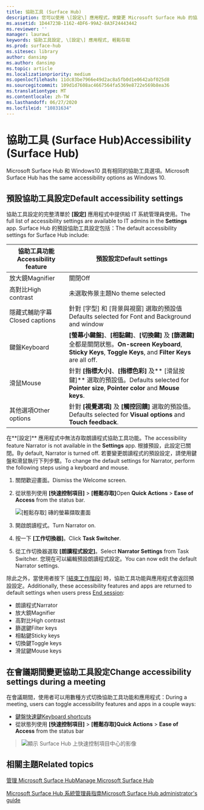 ```yaml
---
title: 協助工具 (Surface Hub)
description: 您可以使用 \[設定\] 應用程式，來變更 Microsoft Surface Hub 的協助工具設定。 您可以在 \[輕鬆存取\] 下方找到這些設定。 您的 Surface Hub 具有與 Windows10 相同的協助工具選項。
ms.assetid: 1D44723B-1162-4DF6-99A2-8A3F24443442
ms.reviewer: ''
manager: laurawi
keywords: 協助工具設定, \[設定\] 應用程式, 輕鬆存取
ms.prod: surface-hub
ms.sitesec: library
author: dansimp
ms.author: dansimp
ms.topic: article
ms.localizationpriority: medium
ms.openlocfilehash: 11dc83be7966e49d2ac8a5fb0d1e0642abf025d8
ms.sourcegitcommit: 109d1d7608ac4667564fa5369e8722e569b8ea36
ms.translationtype: MT
ms.contentlocale: zh-TW
ms.lasthandoff: 06/27/2020
ms.locfileid: "10831634"
---
```

# <span data-ttu-id="00aee-106">協助工具 (Surface Hub)</span><span class="sxs-lookup"><span data-stu-id="00aee-106">Accessibility (Surface Hub)</span></span>

<span data-ttu-id="00aee-107">Microsoft Surface Hub 和 Windows10 具有相同的協助工具選項。</span><span class="sxs-lookup"><span data-stu-id="00aee-107">Microsoft Surface Hub has the same accessibility options as Windows 10.</span></span>


## <span data-ttu-id="00aee-108">預設協助工具設定</span><span class="sxs-lookup"><span data-stu-id="00aee-108">Default accessibility settings</span></span>

<span data-ttu-id="00aee-109">協助工具設定的完整清單於 **\[設定\]** 應用程式中提供給 IT 系統管理員使用。</span><span class="sxs-lookup"><span data-stu-id="00aee-109">The full list of accessibility settings are available to IT admins in the **Settings** app.</span></span> <span data-ttu-id="00aee-110">Surface Hub 的預設協助工具設定包括：</span><span class="sxs-lookup"><span data-stu-id="00aee-110">The default accessibility settings for Surface Hub include:</span></span>

| <span data-ttu-id="00aee-111">協助工具功能</span><span class="sxs-lookup"><span data-stu-id="00aee-111">Accessibility feature</span></span> | <span data-ttu-id="00aee-112">預設設定</span><span class="sxs-lookup"><span data-stu-id="00aee-112">Default settings</span></span>  |
| --------------------- | ----------------- |
| <span data-ttu-id="00aee-113">放大鏡</span><span class="sxs-lookup"><span data-stu-id="00aee-113">Magnifier</span></span>             | <span data-ttu-id="00aee-114">關閉</span><span class="sxs-lookup"><span data-stu-id="00aee-114">Off</span></span>               |
| <span data-ttu-id="00aee-115">高對比</span><span class="sxs-lookup"><span data-stu-id="00aee-115">High contrast</span></span>         | <span data-ttu-id="00aee-116">未選取佈景主題</span><span class="sxs-lookup"><span data-stu-id="00aee-116">No theme selected</span></span> |
| <span data-ttu-id="00aee-117">隱藏式輔助字幕</span><span class="sxs-lookup"><span data-stu-id="00aee-117">Closed captions</span></span>       | <span data-ttu-id="00aee-118">針對 \[字型\] 和 \[背景與視窗\] 選取的預設值</span><span class="sxs-lookup"><span data-stu-id="00aee-118">Defaults selected for Font and Background and window</span></span> |
| <span data-ttu-id="00aee-119">鍵盤</span><span class="sxs-lookup"><span data-stu-id="00aee-119">Keyboard</span></span>              | <span data-ttu-id="00aee-120">**\[螢幕小鍵盤\]**、**\[相黏鍵\]**、**\[切換鍵\]** 及 **\[篩選鍵\]** 全都是關閉狀態。</span><span class="sxs-lookup"><span data-stu-id="00aee-120">**On-screen Keyboard**, **Sticky Keys**, **Toggle Keys**, and **Filter Keys** are all off.</span></span> |
| <span data-ttu-id="00aee-121">滑鼠</span><span class="sxs-lookup"><span data-stu-id="00aee-121">Mouse</span></span>                 | <span data-ttu-id="00aee-122">針對 **\[指標大小\]**、**\[指標色彩\]** 及\*\* \[滑鼠按鍵\]\*\* 選取的預設值。</span><span class="sxs-lookup"><span data-stu-id="00aee-122">Defaults selected for **Pointer size**, **Pointer color** and **Mouse keys**.</span></span> |
| <span data-ttu-id="00aee-123">其他選項</span><span class="sxs-lookup"><span data-stu-id="00aee-123">Other options</span></span>         | <span data-ttu-id="00aee-124">針對 **\[視覺選項\]** 及 **\[觸控回饋\]** 選取的預設值。</span><span class="sxs-lookup"><span data-stu-id="00aee-124">Defaults selected for **Visual options** and **Touch feedback**.</span></span> |

<span data-ttu-id="00aee-125">在**\[設定\]** 應用程式中無法存取朗讀程式協助工具功能。</span><span class="sxs-lookup"><span data-stu-id="00aee-125">The accessibility feature Narrator is not available in the **Settings** app.</span></span> <span data-ttu-id="00aee-126">根據預設，此設定已關閉。</span><span class="sxs-lookup"><span data-stu-id="00aee-126">By default, Narrator is turned off.</span></span> <span data-ttu-id="00aee-127">若要變更朗讀程式的預設設定，請使用鍵盤和滑鼠執行下列步驟。</span><span class="sxs-lookup"><span data-stu-id="00aee-127">To change the default settings for Narrator, perform the following steps using a keyboard and mouse.</span></span>

1. <span data-ttu-id="00aee-128">關閉歡迎畫面。</span><span class="sxs-lookup"><span data-stu-id="00aee-128">Dismiss the Welcome screen.</span></span>
2. <span data-ttu-id="00aee-129">從狀態列使用 **\[快速控制項目\]**  >  **\[輕鬆存取\]**</span><span class="sxs-lookup"><span data-stu-id="00aee-129">Open **Quick Actions** > **Ease of Access** from the status bar.</span></span>

    ![[輕鬆存取] 磚的螢幕擷取畫面](images/ease-of-access.png)
    
3. <span data-ttu-id="00aee-131">開啟朗讀程式。</span><span class="sxs-lookup"><span data-stu-id="00aee-131">Turn Narrator on.</span></span>
4. <span data-ttu-id="00aee-132">按一下 **\[工作切換器\]**。</span><span class="sxs-lookup"><span data-stu-id="00aee-132">Click **Task Switcher**.</span></span>
5. <span data-ttu-id="00aee-133">從工作切換器選取 **\[朗讀程式設定\]**。</span><span class="sxs-lookup"><span data-stu-id="00aee-133">Select **Narrator Settings** from Task Switcher.</span></span> <span data-ttu-id="00aee-134">您現在可以編輯預設朗讀程式設定。</span><span class="sxs-lookup"><span data-stu-id="00aee-134">You can now edit the default Narrator settings.</span></span>

<span data-ttu-id="00aee-135">除此之外，當使用者按下 \[[結束工作階段](finishing-your-surface-hub-meeting.md)\] 時，協助工具功能與應用程式會返回預設設定。</span><span class="sxs-lookup"><span data-stu-id="00aee-135">Additionally, these accessibility features and apps are returned to default settings when users press [End session](finishing-your-surface-hub-meeting.md):</span></span>
- <span data-ttu-id="00aee-136">朗讀程式</span><span class="sxs-lookup"><span data-stu-id="00aee-136">Narrator</span></span>
- <span data-ttu-id="00aee-137">放大鏡</span><span class="sxs-lookup"><span data-stu-id="00aee-137">Magnifier</span></span>
- <span data-ttu-id="00aee-138">高對比</span><span class="sxs-lookup"><span data-stu-id="00aee-138">High contrast</span></span>
- <span data-ttu-id="00aee-139">篩選鍵</span><span class="sxs-lookup"><span data-stu-id="00aee-139">Filter keys</span></span>
- <span data-ttu-id="00aee-140">相黏鍵</span><span class="sxs-lookup"><span data-stu-id="00aee-140">Sticky keys</span></span>
- <span data-ttu-id="00aee-141">切換鍵</span><span class="sxs-lookup"><span data-stu-id="00aee-141">Toggle keys</span></span>
- <span data-ttu-id="00aee-142">滑鼠鍵</span><span class="sxs-lookup"><span data-stu-id="00aee-142">Mouse keys</span></span>


## <span data-ttu-id="00aee-143">在會議期間變更協助工具設定</span><span class="sxs-lookup"><span data-stu-id="00aee-143">Change accessibility settings during a meeting</span></span>

<span data-ttu-id="00aee-144">在會議期間，使用者可以用數種方式切換協助工具功能和應用程式：</span><span class="sxs-lookup"><span data-stu-id="00aee-144">During a meeting, users can toggle accessibility features and apps in a couple ways:</span></span>
- [<span data-ttu-id="00aee-145">鍵盤快速鍵</span><span class="sxs-lookup"><span data-stu-id="00aee-145">Keyboard shortcuts</span></span>](https://support.microsoft.com/help/13813/windows-10-microsoft-surface-hub-keyboard-shortcuts)
- <span data-ttu-id="00aee-146">從狀態列使用 **\[快速控制項目\]**  >  **\[輕鬆存取\]**</span><span class="sxs-lookup"><span data-stu-id="00aee-146">**Quick Actions** > **Ease of Access** from the status bar</span></span>

> ![顯示 Surface Hub 上快速控制項目中心的影像](images/sh-quick-action.png)


## <span data-ttu-id="00aee-148">相關主題</span><span class="sxs-lookup"><span data-stu-id="00aee-148">Related topics</span></span>

[<span data-ttu-id="00aee-149">管理 Microsoft Surface Hub</span><span class="sxs-lookup"><span data-stu-id="00aee-149">Manage Microsoft Surface Hub</span></span>](manage-surface-hub.md)

[<span data-ttu-id="00aee-150">Microsoft Surface Hub 系統管理員指南</span><span class="sxs-lookup"><span data-stu-id="00aee-150">Microsoft Surface Hub administrator's guide</span></span>](surface-hub-administrators-guide.md)
